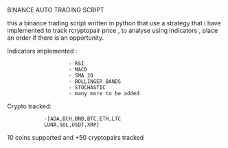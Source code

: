 BINANCE AUTO TRADING SCRIPT

this a binance trading script written in python that use a 
strategy that i have implemented to track rcryptopair price
, to analyse using indicators , place an order if there is
an opportunity.

Indicators implemented :

                        - RSI
                        - MACD
                        - SMA 20
                        - BOLLINGER BANDS
                        - STOCHASTIC
                        - many more to be added
Crypto tracked:

                -[ADA,BCH,BNB,BTC,ETH,LTC
                LUNA,SOL,USDT,XRP]

10 coins supported and +50 cryptopairs tracked

